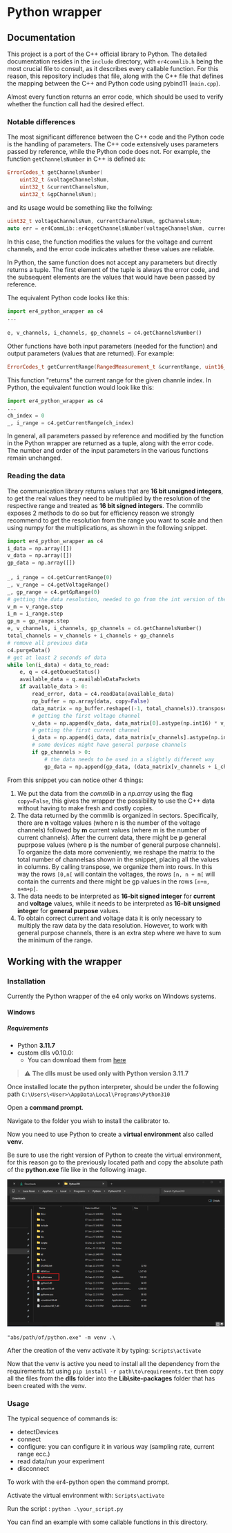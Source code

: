 # Python wrapper

## Documentation
This project is a port of the C++ official library to Python. The detailed documentation resides in the ```include``` directory, with ```er4commlib.h``` being the most crucial file to consult, as it describes every callable function. For this reason, this repository includes that file, along with the C++ file that defines the mapping between the C++ and Python code using pybind11 (```main.cpp```).

Almost every function returns an error code, which should be used to verify whether the function call had the desired effect.
### Notable differences
The most significant difference between the C++ code and the Python code is the handling of parameters. The C++ code extensively uses parameters passed by reference, while the Python code does not.
For example, the function ```getChannelsNumber``` in C++ is defined as:

```cpp
ErrorCodes_t getChannelsNumber(
    uint32_t &voltageChannelsNum,
    uint32_t &currentChannelsNum,
    uint32_t &gpChannelsNum);
```
and its usage would be something like the follwing:
```cpp
uint32_t voltageChannelsNum, currentChannelsNum, gpChannelsNum;
auto err = er4CommLib::er4cgetChannelsNumber(voltageChannelsNum, currentChannelsNum, gpChannelsNum)
```
In this case, the function modifies the values for the voltage and current channels, and the error code indicates whether these values are reliable.

In Python, the same function does not accept any parameters but directly returns a tuple. 
The first element of the tuple is always the error code, and the subsequent elements are the values that would have been passed by reference.

The equivalent Python code looks like this:
```python
import er4_python_wrapper as c4
...

e, v_channels, i_channels, gp_channels = c4.getChannelsNumber()
``` 

Other functions have both input parameters (needed for the function) and output parameters (values that are returned). For example:
```cpp
ErrorCodes_t getCurrentRange(RangedMeasurement_t &currentRange, uint16_t channelIdx = 0);
```
This function "returns" the current range for the given channle index. 
In Python, the equivalent function would look like this:
```python
import er4_python_wrapper as c4
...
ch_index = 0
_, i_range = c4.getCurrentRange(ch_index)
``` 

In general, all parameters passed by reference and modified by the function in the Python wrapper are returned as a tuple, along with the error code. The number and order of the input parameters in the various functions remain unchanged.


### Reading the data
The communication library returns values that are **16 bit unsigned integers**, to get the real values they need to be multiplied by the resolution of the respective range and treated as **16 bit signed integers**.
The commlib exposes 2 methods to do so but for efficiency reason we strongly recommend to get the resolution from the range you want to scale and then using numpy for the multiplications, as shown in the following snippet.
```python
import er4_python_wrapper as c4
i_data = np.array([])
v_data = np.array([])
gp_data = np.array([])

_, i_range = c4.getCurrentRange(0)
_, v_range = c4.getVoltageRange()
_, gp_range = c4.getGpRange(0)
# getting the data resolution, needed to go from the int version of the data to the usable float value
v_m = v_range.step
i_m = i_range.step
gp_m = gp_range.step
e, v_channels, i_channels, gp_channels = c4.getChannelsNumber()
total_channels = v_channels + i_channels + gp_channels
# remove all previous data
c4.purgeData()
# get at least 2 seconds of data
while len(i_data) < data_to_read:
    e, q = c4.getQueueStatus()
    available_data = q.availableDataPackets
    if available_data > 0:
        read_error, data = c4.readData(available_data)
        np_buffer = np.array(data, copy=False)
        data_matrix = np_buffer.reshape((-1, total_channels)).transpose()
        # getting the first voltage channel
        v_data = np.append(v_data, data_matrix[0].astype(np.int16) * v_m)
        # getting the first current channel
        i_data = np.append(i_data, data_matrix[v_channels].astype(np.int16) * i_m)
        # some devices might have general purpose channels
        if gp_channels > 0:
            # the data needs to be used in a slightly different way
            gp_data = np.append(gp_data, (data_matrix[v_channels + i_channels] * gp_m) + gp_m.min)
```
From this snippet you can notice other 4 things:
1. We put the data from the *commlib* in a *np.array* using the flag ```copy=False```, this gives the wrapper the possibility to use the C++ data without having to make fresh and costly copies.
2. The data returned by the commlib is organized in sectors. Specifically, there are **n** voltage values (where n is the number of the voltage channels) followed by **m** current values (where m is the number of current channels). After the current data, there might be **p** general puprpose values (where p is the number of general purpose channels). To organize the data more conveniently, we reshape the matrix to the total number of channelsas shown in the snippet, placing all the values in columns. By calling transpose, we organize them into rows. In this way the rows `[0,n[` will contain the voltages, the rows `[n, n + m[` will contain the currents and there might be gp values in the rows `[n+m, n+m+p[`.
3. The data needs to be interpreted as **16-bit signed integer** for **current** and **voltage** values, while it needs to be interpreted as **16-bit unsigned integer** for **general purpose** values.
4. To obtain correct current and voltage data it is only necessary to multiply the raw data by the data resolution. However, to work with general purpose channels, there is an extra step where we have to sum the minimum of the range.

## Working with the wrapper
### Installation
Currently the Python wrapper of the e4 only works on Windows systems.

#### Windows
##### Requirements
- Python **3.11.7**
- custom dlls v0.10.0:
    - You can download them from [here](https://elements-ic.com/wp-content/uploads/2024/02/python_3_11_7_dlls.zip)

> :warning: **The dlls must be used only with Python version 3.11.7**

Once installed locate the python interpreter, should be under the following path ```C:\Users\<User>\AppData\Local\Programs\Python310```

Open a **command prompt**.

Navigate to the folder you wish to install the calibrator to.

Now you need to use Python to create a **virtual environment** also called **venv**.

Be sure to use the right version of Python to create the virtual environment, for this reason go to the previously located path and copy the absolute path of the **python.exe** file like in the following image.

![Python Path](./images/pp.png "Python Path")

```
"abs/path/of/python.exe" -m venv .\
```
After the creation of the venv activate it by typing: ```Scripts\activate```

Now that the venv is active you need to install all the dependency from the requirements.txt using ```pip install -r path\to\requirements.txt``` then copy all the files from the **dlls** folder into the **Lib\site-packages** folder that has been created with the venv.

### Usage
The typical sequence of commands is:
- detectDevices
- connect
- configure: you can configure it in various way (sampling rate, current range ecc.)
- read data/run your experiment
- disconnect

To work with the er4-python open the command prompt.

Activate the virtual environment with: ```Scripts\activate```

Run the script : ```python .\your_script.py```

You can find an example with some callable functions in this directory.